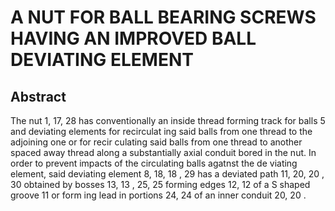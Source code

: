 # A NUT FOR BALL BEARING SCREWS HAVING AN IMPROVED BALL DEVIATING ELEMENT

## Abstract
The nut 1, 17, 28 has conventionally an inside thread forming track for balls 5 and deviating elements for recirculat ing said balls from one thread to the adjoining one or for recir culating said balls from one thread to another spaced away thread along a substantially axial conduit bored in the nut. In order to prevent impacts of the circulating balls agatnst the de viating element, said deviating element 8, 18, 18 , 29 has a deviated path 11, 20, 20 , 30 obtained by bosses 13, 13 , 25, 25 forming edges 12, 12 of a S shaped groove 11 or form ing lead in portions 24, 24 of an inner conduit 20, 20 .